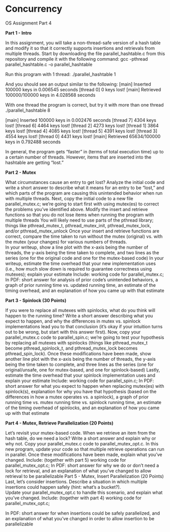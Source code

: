 # Concurrency
OS Assignment Part 4


**Part 1 - Intro**

In this assignment, you will take a non-thread-safe version of a hash table and modify it so that it correctly supports insertions and retrievals from multiple threads.
Start by downloading the file parallel_hashtable.c from this repository and compile it with the following command:
gcc -pthread parallel_hashtable.c -o parallel_hashtable

Run this program with 1 thread:
./parallel_hashtable 1

And you should see an output similar to the following:
[main] Inserted 100000 keys in 0.006545 seconds 
[thread 0] 0 keys lost! 
[main] Retrieved 100000/100000 keys in 4.028568 seconds

With one thread the program is correct, but try it with more than one thread
./parallel_hashtable 8


[main] Inserted 100000 keys in 0.002476 seconds 
[thread 7] 4304 keys lost! 
[thread 6] 4464 keys lost! 
[thread 2] 4273 keys lost! 
[thread 1] 3864 keys lost! 
[thread 4] 4085 keys lost! 
[thread 5] 4391 keys lost! 
[thread 3] 4554 keys lost! 
[thread 0] 4431 keys lost! 
[main] Retrieved 65634/100000 keys in 0.792488 seconds

In general, the program gets “faster” in (terms of total execution time) up to a certain number of threads.  However, items that are inserted into the hashtable are getting “lost.”


**Part 2 - Mutex**

What circumstances cause an entry to get lost?  Analyze the initial code and write a short answer to describe what it means for an entry to be “lost,” and which parts of the program are causing this unintended behavior when run with multiple threads.
Next, copy the initial code to a new file parallel_mutex.c; we’re going to start first with using mutex(es) to correct the problems you’ve identified above.
Modify the insert and retrieve functions so that you do not lose items when running the program with multiple threads
You will likely need to use parts of the pthread library; things like pthread_mutex_t, pthread_mutex_init, pthread_mutex_lock, and/or pthread_mutex_unlock
Once your insert and retrieve functions are correct, compare the time taken to run without the mutex (original) vs. with the mutex (your changes) for various numbers of threads.  
In your writeup, show a line plot with the x-axis being the number of threads, the y-axis being the time taken to complete, and two lines as the series (one for the original code and one for the mutex-based code)
In your writeup, estimate the time overhead that your new implementation uses (i.e., how much slow down is required to guarantee correctness using mutexes); explain your estimate
Include: working code for parallel_mutex.c; In PDF: short answer for analysis of prior code’s unintended behaviors, a graph of prior running time vs. updated running time, an estimate of the timing overhead, and an explanation of how you came up with that estimate


**Part 3 - Spinlock (30 Points)**

If you were to replace all mutexes with spinlocks, what do you think will happen to the running time?  Write a short answer describing what you expect to happen, and why the differences in mutex vs. spinlock implementations lead you to that conclusion (it’s okay if your intuition turns out to be wrong, but start with this answer first).
Now, copy your parallel_mutex.c code to parallel_spin.c; we’re going to test your hypothesis by replacing all mutexes with spinlocks (things like pthread_mutex_t become pthread_spinlock_t, and pthread_mutex_lock becomes pthread_spin_lock).
Once these modifications have been made, show another line plot with the x-axis being the number of threads, the y-axis being the time taken to complete, and three lines as the series (one for original/unsafe, one for mutex-based, and one for spinlock-based)
Lastly, estimate the time overhead that your spinlock implementation uses and explain your estimate
Include: working code for parallel_spin.c; In PDF: short answer for what you expect to happen when replacing mutex(es) with spinlock(s), explanation for why you have that hypothesis (based on the differences in how a mutex operates vs. a spinlock), a graph of prior running time vs. mutex running time vs. spinlock running time, an estimate of the timing overhead of spinlocks, and an explanation of how you came up with that estimate


**Part 4 - Mutex, Retrieve Parallelization (20 Points)**

Let’s revisit your mutex-based code.  When we retrieve an item from the hash table, do we need a lock?  Write a short answer and explain why or why not.
Copy your parallel_mutex.c code to parallel_mutex_opt.c.  In this new program, update your code so that multiple retrieve operations can run in parallel.
Once these modifications have been made, explain what you’ve changed.
Include: (together with part 5) working code for parallel_mutex_opt.c; In PDF: short answer for why we do or don’t need a lock for retrieval, and an explanation of what you’ve changed to allow retrieval to be parallelizable
Part 5 - Mutex, Insert Parallelization (20 Points)	
Last, let’s consider insertions.  Describe a situation in which multiple insertions could happen safely (hint: what’s a bucket?).  
Update your parallel_mutex_opt.c to handle this scenario, and explain what you’ve changed.
Include: (together with part 4) working code for parallel_mutex_opt.c; 

In PDF: short answer for when insertions could be safely parallelized, and an explanation of what you’ve changed in order to allow insertion to be parallelizable
